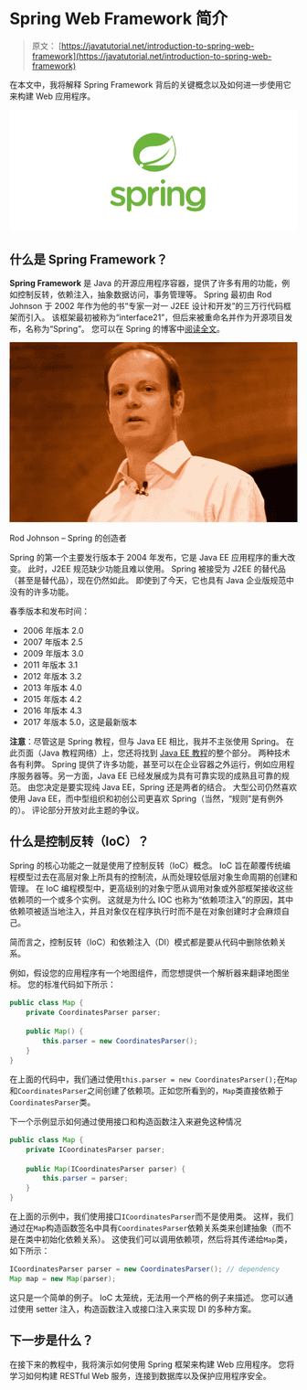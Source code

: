 # Spring Web Framework 简介

> 原文： [https://javatutorial.net/introduction-to-spring-web-framework](https://javatutorial.net/introduction-to-spring-web-framework)

在本文中，我将解释 Spring Framework 背后的关键概念以及如何进一步使用它来构建 Web 应用程序。

![](img/d2f73752d8ae931b119dec1eac866973.jpg)

## 什么是 Spring Framework？

**Spring Framework** 是 Java 的开源应用程序容器，提供了许多有用的功能，例如控制反转，依赖注入，抽象数据访问，事务管理等。 Spring 最初由 Rod Johnson 于 2002 年作为他的书“专家一对一 J2EE 设计和开发”的三万行代码框架而引入。 该框架最初被称为“interface21”，但后来被重命名并作为开源项目发布，名称为“Spring”。 您可以在 Spring 的博客中[阅读全文](https://spring.io/blog/2006/11/09/spring-framework-the-origins-of-a-project-and-a-name)。

![Rod Johnson - creator of Spring](img/8e66751be4907e187482d41a9ff2a539.jpg)

Rod Johnson – Spring 的创造者

Spring 的第一个主要发行版本于 2004 年发布，它是 Java EE 应用程序的重大改变。 此时，J2EE 规范缺少功能且难以使用。 Spring 被接受为 J2EE 的替代品（甚至是替代品），现在仍然如此。 即使到了今天，它也具有 Java 企业版规范中没有的许多功能。

春季版本和发布时间：

*   2006 年版本 2.0 
*   2007 年版本 2.5 
*   2009 年版本 3.0 
*   2011 年版本 3.1
*   2012 年版本 3.2
*   2013 年版本 4.0 
*   2015 年版本 4.2 
*   2016 年版本 4.3
*   2017 年版本 5.0，这是最新版本

**注意**：尽管这是 Spring 教程，但与 Java EE 相比，我并不主张使用 Spring。 在此页面（Java 教程网络）上，您还将找到 [Java EE 教程](https://javatutorial.net/category/java-ee)的整个部分。 两种技术各有利弊。 Spring 提供了许多功能，甚至可以在企业容器之外运行，例如应用程序服务器等。另一方面，Java EE 已经发展成为具有可靠实现的成熟且可靠的规范。 由您决定是要实现纯 Java EE，Spring 还是两者的结合。 大型公司仍然喜欢使用 Java EE，而中型组织和初创公司更喜欢 Spring（当然，“规则”是有例外的）。 评论部分开放对此主题的争议。

## 什么是控制反转（IoC）？

Spring 的核心功能之一就是使用了控制反转（IoC）概念。 IoC 旨在颠覆传统编程模型过去在高层对象上所具有的控制流，从而处理较低层对象生命周期的创建和管理。 在 IoC 编程模型中，更高级别的对象宁愿从调用对象或外部框架接收这些依赖项的一个或多个实例。 这就是为什么 IOC 也称为“依赖项注入”的原因，其中依赖项被适当地注入，并且对象仅在程序执行时而不是在对象创建时才会麻烦自己。

简而言之，控制反转（IoC）和依赖注入（DI）模式都是要从代码中删除依赖关系。

例如，假设您的应用程序有一个地图组件，而您想提供一个解析器来翻译地图坐标。 您的标准代码如下所示：

```java
public class Map {
	private CoordinatesParser parser;

	public Map() {
		this.parser = new CoordinatesParser();
	}
}
```

在上面的代码中，我们通过使用`this.parser = new CoordinatesParser();`在`Map`和`CoordinatesParser`之间创建了依赖项。正如您所看到的，`Map`类直接依赖于`CoordinatesParser`类。

下一个示例显示如何通过使用接口和构造函数注入来避免这种情况

```java
public class Map {
	private ICoordinatesParser parser;

	public Map(ICoordinatesParser parser) {
		this.parser = parser;
	}
}
```

在上面的示例中，我们使用接口`ICoordinatesParser`而不是使用类。 这样，我们通过在`Map`构造函数签名中具有`CoordinatesParser`依赖关系类来创建抽象（而不是在类中初始化依赖关系）。 这使我们可以调用依赖项，然后将其传递给`Map`类，如下所示：

```java
ICoordinatesParser parser = new CoordinatesParser(); // dependency
Map map = new Map(parser);
```

这只是一个简单的例子。 IoC 太笼统，无法用一个严格的例子来描述。 您可以通过使用 setter 注入，构造函数注入或接口注入来实现 DI 的多种方案。

## 下一步是什么？

在接下来的教程中，我将演示如何使用 Spring 框架来构建 Web 应用程序。 您将学习如何构建 RESTful Web 服务，连接到数据库以及保护应用程序安全。